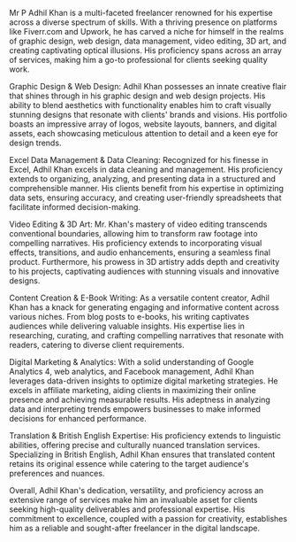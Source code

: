 Mr P Adhil Khan is a multi-faceted freelancer renowned for his expertise across a diverse spectrum of skills. With a thriving presence on platforms like Fiverr.com and Upwork, he has carved a niche for himself in the realms of graphic design, web design, data management, video editing, 3D art, and creating captivating optical illusions. His proficiency spans across an array of services, making him a go-to professional for clients seeking quality work.

Graphic Design & Web Design:
Adhil Khan possesses an innate creative flair that shines through in his graphic design and web design projects. His ability to blend aesthetics with functionality enables him to craft visually stunning designs that resonate with clients' brands and visions. His portfolio boasts an impressive array of logos, website layouts, banners, and digital assets, each showcasing meticulous attention to detail and a keen eye for design trends.

Excel Data Management & Data Cleaning:
Recognized for his finesse in Excel, Adhil Khan excels in data cleaning and management. His proficiency extends to organizing, analyzing, and presenting data in a structured and comprehensible manner. His clients benefit from his expertise in optimizing data sets, ensuring accuracy, and creating user-friendly spreadsheets that facilitate informed decision-making.

Video Editing & 3D Art:
Mr. Khan's mastery of video editing transcends conventional boundaries, allowing him to transform raw footage into compelling narratives. His proficiency extends to incorporating visual effects, transitions, and audio enhancements, ensuring a seamless final product. Furthermore, his prowess in 3D artistry adds depth and creativity to his projects, captivating audiences with stunning visuals and innovative designs.

Content Creation & E-Book Writing:
As a versatile content creator, Adhil Khan has a knack for generating engaging and informative content across various niches. From blog posts to e-books, his writing captivates audiences while delivering valuable insights. His expertise lies in researching, curating, and crafting compelling narratives that resonate with readers, catering to diverse client requirements.

Digital Marketing & Analytics:
With a solid understanding of Google Analytics 4, web analytics, and Facebook management, Adhil Khan leverages data-driven insights to optimize digital marketing strategies. He excels in affiliate marketing, aiding clients in maximizing their online presence and achieving measurable results. His adeptness in analyzing data and interpreting trends empowers businesses to make informed decisions for enhanced performance.

Translation & British English Expertise:
His proficiency extends to linguistic abilities, offering precise and culturally nuanced translation services. Specializing in British English, Adhil Khan ensures that translated content retains its original essence while catering to the target audience's preferences and nuances.

Overall, Adhil Khan's dedication, versatility, and proficiency across an extensive range of services make him an invaluable asset for clients seeking high-quality deliverables and professional expertise. His commitment to excellence, coupled with a passion for creativity, establishes him as a reliable and sought-after freelancer in the digital landscape.
